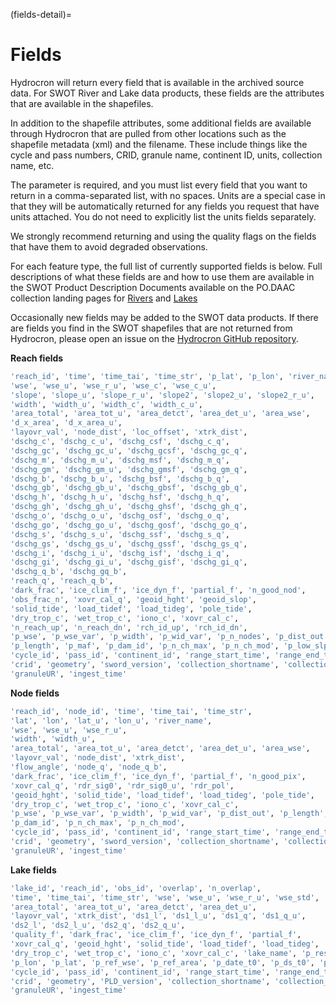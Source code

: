 (fields-detail)=
# Fields

Hydrocron will return every field that is available in the archived source data. For SWOT River and Lake data products, these fields are the attributes that are available in the shapefiles.

In addition to the shapefile attributes, some additional fields are available through Hydrocron that are pulled from other locations such as the shapefile metadata (xml) and the filename. These include things like the cycle and pass numbers, CRID, granule name, continent ID, units, collection name, etc.

The [](fields) parameter is required, and you must list every field that you want to return in a comma-separated list, with no spaces. Units are a special case in that they will be automatically returned for any fields you request that have units attached. You do not need to explicitly list the units fields separately.

We strongly recommend returning and using the quality flags on the fields that have them to avoid degraded observations.

For each feature type, the full list of currently supported fields is below. Full descriptions of what these fields are and how to use them are available in the SWOT Product Description Documents available on the PO.DAAC collection landing pages for [Rivers](https://podaac.jpl.nasa.gov/dataset/SWOT_L2_HR_RiverSP_2.0) and [Lakes](https://podaac.jpl.nasa.gov/dataset/SWOT_L2_HR_LakeSP_2.0)

Occasionally new fields may be added to the SWOT data products. If there are fields you find in the SWOT shapefiles that are not returned from Hydrocron, please open an issue on the [Hydrocron GitHub repository](https://github.com/podaac/hydrocron/issues).

**Reach fields**

```bash
'reach_id', 'time', 'time_tai', 'time_str', 'p_lat', 'p_lon', 'river_name',
'wse', 'wse_u', 'wse_r_u', 'wse_c', 'wse_c_u',
'slope', 'slope_u', 'slope_r_u', 'slope2', 'slope2_u', 'slope2_r_u',
'width', 'width_u', 'width_c', 'width_c_u',
'area_total', 'area_tot_u', 'area_detct', 'area_det_u', 'area_wse',
'd_x_area', 'd_x_area_u',
'layovr_val', 'node_dist', 'loc_offset', 'xtrk_dist',
'dschg_c', 'dschg_c_u', 'dschg_csf', 'dschg_c_q',
'dschg_gc', 'dschg_gc_u', 'dschg_gcsf', 'dschg_gc_q',
'dschg_m', 'dschg_m_u', 'dschg_msf', 'dschg_m_q',
'dschg_gm', 'dschg_gm_u', 'dschg_gmsf', 'dschg_gm_q',
'dschg_b', 'dschg_b_u', 'dschg_bsf', 'dschg_b_q',
'dschg_gb', 'dschg_gb_u', 'dschg_gbsf', 'dschg_gb_q',
'dschg_h', 'dschg_h_u', 'dschg_hsf', 'dschg_h_q',
'dschg_gh', 'dschg_gh_u', 'dschg_ghsf', 'dschg_gh_q',
'dschg_o', 'dschg_o_u', 'dschg_osf', 'dschg_o_q',
'dschg_go', 'dschg_go_u', 'dschg_gosf', 'dschg_go_q',
'dschg_s', 'dschg_s_u', 'dschg_ssf', 'dschg_s_q',
'dschg_gs', 'dschg_gs_u', 'dschg_gssf', 'dschg_gs_q',
'dschg_i', 'dschg_i_u', 'dschg_isf', 'dschg_i_q',
'dschg_gi', 'dschg_gi_u', 'dschg_gisf', 'dschg_gi_q',
'dschg_q_b', 'dschg_gq_b',
'reach_q', 'reach_q_b',
'dark_frac', 'ice_clim_f', 'ice_dyn_f', 'partial_f', 'n_good_nod',
'obs_frac_n', 'xovr_cal_q', 'geoid_hght', 'geoid_slop',
'solid_tide', 'load_tidef', 'load_tideg', 'pole_tide',
'dry_trop_c', 'wet_trop_c', 'iono_c', 'xovr_cal_c',
'n_reach_up', 'n_reach_dn', 'rch_id_up', 'rch_id_dn',
'p_wse', 'p_wse_var', 'p_width', 'p_wid_var', 'p_n_nodes', 'p_dist_out',
'p_length', 'p_maf', 'p_dam_id', 'p_n_ch_max', 'p_n_ch_mod', 'p_low_slp',
'cycle_id', 'pass_id', 'continent_id', 'range_start_time', 'range_end_time',
'crid', 'geometry', 'sword_version', 'collection_shortname', 'collection_version',
'granuleUR', 'ingest_time'
```

**Node fields**

```bash
'reach_id', 'node_id', 'time', 'time_tai', 'time_str',
'lat', 'lon', 'lat_u', 'lon_u', 'river_name',
'wse', 'wse_u', 'wse_r_u',
'width', 'width_u',
'area_total', 'area_tot_u', 'area_detct', 'area_det_u', 'area_wse',
'layovr_val', 'node_dist', 'xtrk_dist',
'flow_angle', 'node_q', 'node_q_b',
'dark_frac', 'ice_clim_f', 'ice_dyn_f', 'partial_f', 'n_good_pix',
'xovr_cal_q', 'rdr_sig0', 'rdr_sig0_u', 'rdr_pol',
'geoid_hght', 'solid_tide', 'load_tidef', 'load_tideg', 'pole_tide',
'dry_trop_c', 'wet_trop_c', 'iono_c', 'xovr_cal_c',
'p_wse', 'p_wse_var', 'p_width', 'p_wid_var', 'p_dist_out', 'p_length',
'p_dam_id', 'p_n_ch_max', 'p_n_ch_mod',
'cycle_id', 'pass_id', 'continent_id', 'range_start_time', 'range_end_time',
'crid', 'geometry', 'sword_version', 'collection_shortname', 'collection_version',
'granuleUR', 'ingest_time'
```

**Lake fields**
```bash
'lake_id', 'reach_id', 'obs_id', 'overlap', 'n_overlap',
'time', 'time_tai', 'time_str', 'wse', 'wse_u', 'wse_r_u', 'wse_std',
'area_total', 'area_tot_u', 'area_detct', 'area_det_u',
'layovr_val', 'xtrk_dist', 'ds1_l', 'ds1_l_u', 'ds1_q', 'ds1_q_u',
'ds2_l', 'ds2_l_u', 'ds2_q', 'ds2_q_u',
'quality_f', 'dark_frac', 'ice_clim_f', 'ice_dyn_f', 'partial_f',
'xovr_cal_q', 'geoid_hght', 'solid_tide', 'load_tidef', 'load_tideg', 'pole_tide',
'dry_trop_c', 'wet_trop_c', 'iono_c', 'xovr_cal_c', 'lake_name', 'p_res_id',
'p_lon', 'p_lat', 'p_ref_wse', 'p_ref_area', 'p_date_t0', 'p_ds_t0', 'p_storage',
'cycle_id', 'pass_id', 'continent_id', 'range_start_time', 'range_end_time',
'crid', 'geometry', 'PLD_version', 'collection_shortname', 'collection_version',
'granuleUR', 'ingest_time'
```
